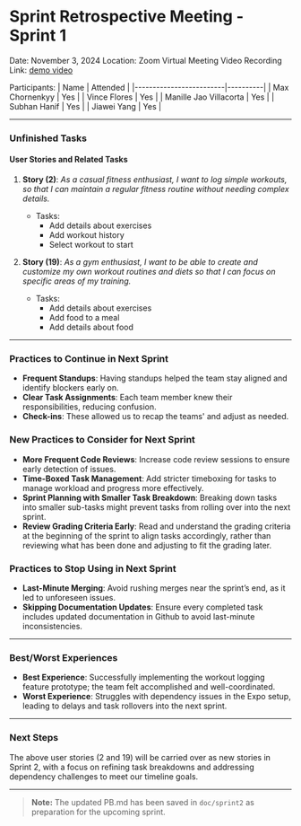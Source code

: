 # Sprint Retrospective Meeting - Sprint 1

Date: November 3, 2024
Location: Zoom Virtual Meeting 
Video Recording Link: [demo video](https://drive.google.com/file/d/14MwtScbs8dhyQpm-SW7bxG0saV1TD8VQ/view)

Participants:
| Name                    | Attended |
|-------------------------|----------|
| Max Chornenkyy          | Yes      |
| Vince Flores            | Yes      |
| Manille Jao Villacorta  | Yes      |
| Subhan Hanif            | Yes      |
| Jiawei Yang             | Yes      |

---

### Unfinished Tasks

#### User Stories and Related Tasks

1. **Story (2)**: _As a casual fitness enthusiast, I want to log simple workouts, so that I can maintain a regular fitness routine without needing complex details._
    - Tasks:
      - Add details about exercises
      - Add workout history
      - Select workout to start

2. **Story (19)**: _As a gym enthusiast, I want to be able to create and customize my own workout routines and diets so that I can focus on specific areas of my training._
    - Tasks:
      - Add details about exercises
      - Add food to a meal
      - Add details about food

---

### Practices to Continue in Next Sprint

- **Frequent Standups**: Having standups helped the team stay aligned and identify blockers early on.
- **Clear Task Assignments**: Each team member knew their responsibilities, reducing confusion.
- **Check-ins**: These allowed us to recap the teams' and adjust as needed.

### New Practices to Consider for Next Sprint

- **More Frequent Code Reviews**: Increase code review sessions to ensure early detection of issues.
- **Time-Boxed Task Management**: Add stricter timeboxing for tasks to manage workload and progress more effectively.
- **Sprint Planning with Smaller Task Breakdown**: Breaking down tasks into smaller sub-tasks might prevent tasks from rolling over into the next sprint.
- **Review Grading Criteria Early**: Read and understand the grading criteria at the beginning of the sprint to align tasks accordingly, rather than reviewing what has been done and adjusting to fit the grading later.

### Practices to Stop Using in Next Sprint

- **Last-Minute Merging**: Avoid rushing merges near the sprint’s end, as it led to unforeseen issues.
- **Skipping Documentation Updates**: Ensure every completed task includes updated documentation in Github to avoid last-minute inconsistencies.

---

### Best/Worst Experiences

- **Best Experience**: Successfully implementing the workout logging feature prototype; the team felt accomplished and well-coordinated.
- **Worst Experience**: Struggles with dependency issues in the Expo setup, leading to delays and task rollovers into the next sprint.

---

### Next Steps

The above user stories (2 and 19) will be carried over as new stories in Sprint 2, with a focus on refining task breakdowns and addressing dependency challenges to meet our timeline goals.

---

> **Note:** The updated PB.md has been saved in `doc/sprint2` as preparation for the upcoming sprint.

